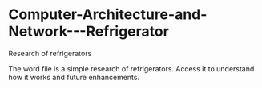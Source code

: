 # Computer-Architecture-and-Network---Refrigerator
Research of refrigerators

The word file is a simple research of refrigerators. Access it to understand how it works and future enhancements.
